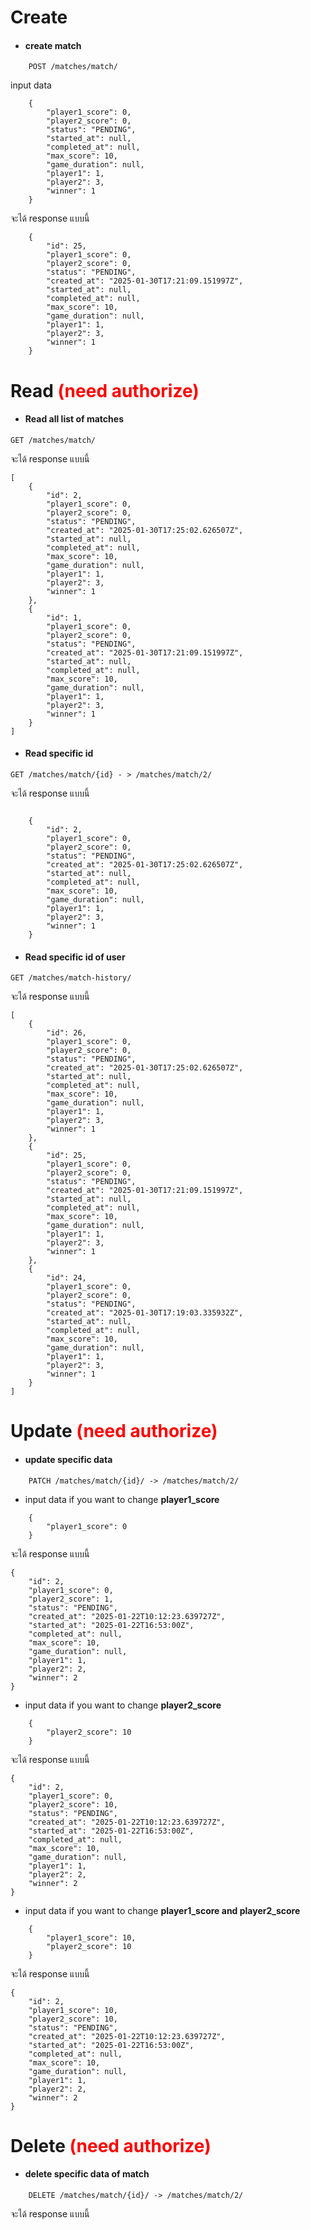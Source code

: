 # Create
- #### create match
```
    POST /matches/match/
```
input data
```
    {
        "player1_score": 0,
        "player2_score": 0,
        "status": "PENDING",
        "started_at": null,
        "completed_at": null,
        "max_score": 10,
        "game_duration": null,
        "player1": 1,
        "player2": 3,
        "winner": 1
    }
```
จะได้ response แบบนี้
```
    {
        "id": 25,
        "player1_score": 0,
        "player2_score": 0,
        "status": "PENDING",
        "created_at": "2025-01-30T17:21:09.151997Z",
        "started_at": null,
        "completed_at": null,
        "max_score": 10,
        "game_duration": null,
        "player1": 1,
        "player2": 3,
        "winner": 1
    }
```

# Read <span style="color:red"> (need authorize) </span>
- #### Read all list of matches
```
GET /matches/match/
```

จะได้ response แบบนี้
```
[
    {
        "id": 2,
        "player1_score": 0,
        "player2_score": 0,
        "status": "PENDING",
        "created_at": "2025-01-30T17:25:02.626507Z",
        "started_at": null,
        "completed_at": null,
        "max_score": 10,
        "game_duration": null,
        "player1": 1,
        "player2": 3,
        "winner": 1
    },
    {
        "id": 1,
        "player1_score": 0,
        "player2_score": 0,
        "status": "PENDING",
        "created_at": "2025-01-30T17:21:09.151997Z",
        "started_at": null,
        "completed_at": null,
        "max_score": 10,
        "game_duration": null,
        "player1": 1,
        "player2": 3,
        "winner": 1
    }
]
```

- #### Read specific id

```
GET /matches/match/{id} - > /matches/match/2/
```

จะได้ response แบบนี้
```

    {
        "id": 2,
        "player1_score": 0,
        "player2_score": 0,
        "status": "PENDING",
        "created_at": "2025-01-30T17:25:02.626507Z",
        "started_at": null,
        "completed_at": null,
        "max_score": 10,
        "game_duration": null,
        "player1": 1,
        "player2": 3,
        "winner": 1
    }
```

- #### Read specific id of user

```
GET /matches/match-history/
```

จะได้ response แบบนี้
```
[
    {
        "id": 26,
        "player1_score": 0,
        "player2_score": 0,
        "status": "PENDING",
        "created_at": "2025-01-30T17:25:02.626507Z",
        "started_at": null,
        "completed_at": null,
        "max_score": 10,
        "game_duration": null,
        "player1": 1,
        "player2": 3,
        "winner": 1
    },
    {
        "id": 25,
        "player1_score": 0,
        "player2_score": 0,
        "status": "PENDING",
        "created_at": "2025-01-30T17:21:09.151997Z",
        "started_at": null,
        "completed_at": null,
        "max_score": 10,
        "game_duration": null,
        "player1": 1,
        "player2": 3,
        "winner": 1
    },
    {
        "id": 24,
        "player1_score": 0,
        "player2_score": 0,
        "status": "PENDING",
        "created_at": "2025-01-30T17:19:03.335932Z",
        "started_at": null,
        "completed_at": null,
        "max_score": 10,
        "game_duration": null,
        "player1": 1,
        "player2": 3,
        "winner": 1
    }
]
```

# Update <span style="color:red"> (need authorize) </span>
- #### update specific data
```
    PATCH /matches/match/{id}/ -> /matches/match/2/
```
 - input data if you want to change **player1_score**
```
    {
        "player1_score": 0
    }
```
จะได้ response แบบนี้
```
{
    "id": 2,
    "player1_score": 0,
    "player2_score": 1,
    "status": "PENDING",
    "created_at": "2025-01-22T10:12:23.639727Z",
    "started_at": "2025-01-22T16:53:00Z",
    "completed_at": null,
    "max_score": 10,
    "game_duration": null,
    "player1": 1,
    "player2": 2,
    "winner": 2
}
```
 - input data if you want to change **player2_score**
```
    {
        "player2_score": 10
    }
```
จะได้ response แบบนี้
```
{
    "id": 2,
    "player1_score": 0,
    "player2_score": 10,
    "status": "PENDING",
    "created_at": "2025-01-22T10:12:23.639727Z",
    "started_at": "2025-01-22T16:53:00Z",
    "completed_at": null,
    "max_score": 10,
    "game_duration": null,
    "player1": 1,
    "player2": 2,
    "winner": 2
}
```
 - input data if you want to change **player1_score and player2_score**
```
    {
        "player1_score": 10,
        "player2_score": 10
    }
```
จะได้ response แบบนี้
```
{
    "id": 2,
    "player1_score": 10,
    "player2_score": 10,
    "status": "PENDING",
    "created_at": "2025-01-22T10:12:23.639727Z",
    "started_at": "2025-01-22T16:53:00Z",
    "completed_at": null,
    "max_score": 10,
    "game_duration": null,
    "player1": 1,
    "player2": 2,
    "winner": 2
}
```

# Delete <span style="color:red"> (need authorize) </span>
- #### delete specific data of match
```
    DELETE /matches/match/{id}/ -> /matches/match/2/
```
จะได้ response แบบนี้
```

```

